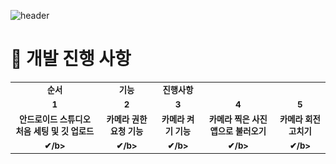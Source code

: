 ![header](https://capsule-render.vercel.app/api?type=waving&color=timeAuto&height=300&section=header&text=AI%20Develop%&fontSize=50&animation=twinkling)

# 📱 개발 진행 사항

<table>
  <tr>
    <td align="center"><sub><b>순서</b></td>
    <td align="center"><sub><b>기능</b></td>
    <td align="center"><sub><b>진행사항</b></td>  
  </tr>
  <tr>
    <td align="center"><sub><b>1</b></td>
    <td align="center"><sub><b>2</b></td>
    <td align="center"><sub><b>3</b></td>
    <td align="center"><sub><b>4</b></td>
    <td align="center"><sub><b>5</b></td>
  </tr>
  <tr>
    <td align="center"><sub><b>안드로이드 스튜디오 처음 세팅 및 깃 업로드 </b></td>
    <td align="center"><sub><b>카메라 권한 요청 기능</b></td>
    <td align="center"><sub><b>카메라 켜기 기능</b></td>
    <td align="center"><sub><b>카메라 찍은 사진 앱으로 불러오기</b></td>
    <td align="center"><sub><b>카메라 회전 고치기</b></td>
  </tr>
  <tr>
    <td align="center"><sub><b>✔/b></td>
    <td align="center"><sub><b>✔/b></td>
    <td align="center"><sub><b>✔/b></td>
    <td align="center"><sub><b>✔/b></td>
    <td align="center"><sub><b>✔/b></td>
  </tr>
</table>

</br>
